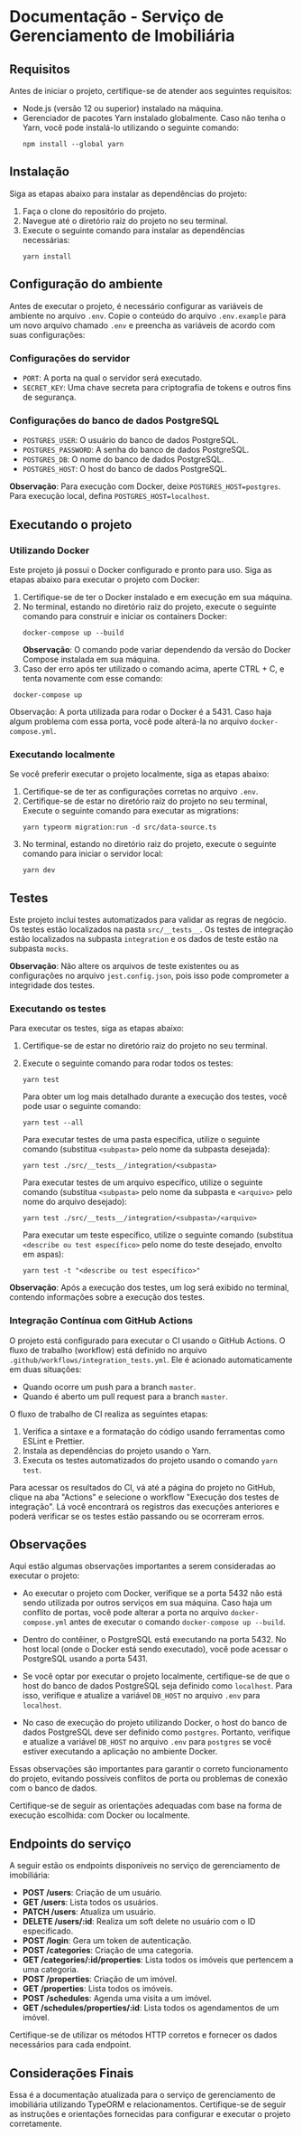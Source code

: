 # Documentação - Serviço de Gerenciamento de Imobiliária

## Requisitos

Antes de iniciar o projeto, certifique-se de atender aos seguintes requisitos:

-  Node.js (versão 12 ou superior) instalado na máquina.
-  Gerenciador de pacotes Yarn instalado globalmente. Caso não tenha o Yarn, você pode instalá-lo utilizando o seguinte comando:
   ```
   npm install --global yarn
   ```

## Instalação

Siga as etapas abaixo para instalar as dependências do projeto:

1. Faça o clone do repositório do projeto.
2. Navegue até o diretório raiz do projeto no seu terminal.
3. Execute o seguinte comando para instalar as dependências necessárias:
   ```
   yarn install
   ```

## Configuração do ambiente

Antes de executar o projeto, é necessário configurar as variáveis de ambiente no arquivo `.env`. Copie o conteúdo do arquivo `.env.example` para um novo arquivo chamado `.env` e preencha as variáveis de acordo com suas configurações:

### Configurações do servidor

-  `PORT`: A porta na qual o servidor será executado.
-  `SECRET_KEY`: Uma chave secreta para criptografia de tokens e outros fins de segurança.

### Configurações do banco de dados PostgreSQL

-  `POSTGRES_USER`: O usuário do banco de dados PostgreSQL.
-  `POSTGRES_PASSWORD`: A senha do banco de dados PostgreSQL.
-  `POSTGRES_DB`: O nome do banco de dados PostgreSQL.
-  `POSTGRES_HOST`: O host do banco de dados PostgreSQL.

**Observação**: Para execução com Docker, deixe `POSTGRES_HOST=postgres`. Para execução local, defina `POSTGRES_HOST=localhost`.

## Executando o projeto

### Utilizando Docker

Este projeto já possui o Docker configurado e pronto para uso. Siga as etapas abaixo para executar o projeto com Docker:

1. Certifique-se de ter o Docker instalado e em execução em sua máquina.
2. No terminal, estando no diretório raiz do projeto, execute o seguinte comando para construir e iniciar os containers Docker:
   ```shell
   docker-compose up --build
   ```
   **Observação**: O comando pode variar dependendo da versão do Docker Compose instalada em sua máquina.
3. Caso der erro após ter utilizado o comando acima, aperte CTRL + C, e tenta novamente com esse comando:

```
 docker-compose up
```

Observação: A porta utilizada para rodar o Docker é a 5431. Caso haja algum problema com essa porta, você pode alterá-la no arquivo `docker-compose.yml`.

### Executando localmente

Se você preferir executar o projeto localmente, siga as etapas abaixo:

1. Certifique-se de ter as configurações corretas no arquivo `.env`.
2. Certifique-se de estar no diretório raiz do projeto no seu terminal, Execute o seguinte comando para executar as migrations:
   ```
   yarn typeorm migration:run -d src/data-source.ts
   ```
3. No terminal, estando no diretório raiz do projeto, execute o seguinte comando para iniciar o servidor local:
   ```shell
   yarn dev
   ```

## Testes

Este projeto inclui testes automatizados para validar as regras de negócio. Os testes estão localizados na pasta `src/__tests__`. Os testes de integração estão localizados na subpasta `integration` e os dados de teste estão na subpasta `mocks`.

**Observação**: Não altere os arquivos de teste existentes ou as configurações no arquivo `jest.config.json`, pois isso pode comprometer a integridade dos testes.

### Executando os testes

Para executar os testes, siga as etapas abaixo:

1. Certifique-se de estar no diretório raiz do projeto no seu terminal.
2. Execute o seguinte comando para rodar todos os testes:

   ```shell
   yarn test
   ```

   Para obter um log mais detalhado durante a execução dos testes, você pode usar o seguinte comando:

   ```shell
   yarn test --all
   ```

   Para executar testes de uma pasta específica, utilize o seguinte comando (substitua `<subpasta>` pelo nome da subpasta desejada):

   ```shell
   yarn test ./src/__tests__/integration/<subpasta>
   ```

   Para executar testes de um arquivo específico, utilize o seguinte comando (substitua `<subpasta>` pelo nome da subpasta e `<arquivo>` pelo nome do arquivo desejado):

   ```shell
   yarn test ./src/__tests__/integration/<subpasta>/<arquivo>
   ```

   Para executar um teste específico, utilize o seguinte comando (substitua `<describe ou test específico>` pelo nome do teste desejado, envolto em aspas):

   ```shell
   yarn test -t "<describe ou test específico>"
   ```

**Observação**: Após a execução dos testes, um log será exibido no terminal, contendo informações sobre a execução dos testes.

### Integração Contínua com GitHub Actions

O projeto está configurado para executar o CI usando o GitHub Actions. O fluxo de trabalho (workflow) está definido no arquivo `.github/workflows/integration_tests.yml`. Ele é acionado automaticamente em duas situações:

-  Quando ocorre um push para a branch `master`.
-  Quando é aberto um pull request para a branch `master`.

O fluxo de trabalho de CI realiza as seguintes etapas:

1. Verifica a sintaxe e a formatação do código usando ferramentas como ESLint e Prettier.
2. Instala as dependências do projeto usando o Yarn.
3. Executa os testes automatizados do projeto usando o comando `yarn test`.

Para acessar os resultados do CI, vá até a página do projeto no GitHub, clique na aba "Actions" e selecione o workflow "Execução dos testes de integração". Lá você encontrará os registros das execuções anteriores e poderá verificar se os testes estão passando ou se ocorreram erros.

## Observações

Aqui estão algumas observações importantes a serem consideradas ao executar o projeto:

-  Ao executar o projeto com Docker, verifique se a porta 5432 não está sendo utilizada por outros serviços em sua máquina. Caso haja um conflito de portas, você pode alterar a porta no arquivo `docker-compose.yml` antes de executar o comando `docker-compose up --build`.

-  Dentro do contêiner, o PostgreSQL está executando na porta 5432. No host local (onde o Docker está sendo executado), você pode acessar o PostgreSQL usando a porta 5431.

-  Se você optar por executar o projeto localmente, certifique-se de que o host do banco de dados PostgreSQL seja definido como `localhost`. Para isso, verifique e atualize a variável `DB_HOST` no arquivo `.env` para `localhost`.

-  No caso de execução do projeto utilizando Docker, o host do banco de dados PostgreSQL deve ser definido como `postgres`. Portanto, verifique e atualize a variável `DB_HOST` no arquivo `.env` para `postgres` se você estiver executando a aplicação no ambiente Docker.

Essas observações são importantes para garantir o correto funcionamento do projeto, evitando possíveis conflitos de porta ou problemas de conexão com o banco de dados.

Certifique-se de seguir as orientações adequadas com base na forma de execução escolhida: com Docker ou localmente.

## Endpoints do serviço

A seguir estão os endpoints disponíveis no serviço de gerenciamento de imobiliária:

-  **POST /users**: Criação de um usuário.
-  **GET /users**: Lista todos os usuários.
-  **PATCH /users**: Atualiza um usuário.
-  **DELETE /users/:id**: Realiza um soft delete no usuário com o ID especificado.
-  **POST /login**: Gera um token de autenticação.
-  **POST /categories**: Criação de uma categoria.
-  **GET /categories/:id/properties**: Lista todos os imóveis que pertencem a uma categoria.
-  **POST /properties**: Criação de um imóvel.
-  **GET /properties**: Lista todos os imóveis.
-  **POST /schedules**: Agenda uma visita a um imóvel.
-  **GET /schedules/properties/:id**: Lista todos os agendamentos de um imóvel.

Certifique-se de utilizar os métodos HTTP corretos e fornecer os dados necessários para cada endpoint.

## Considerações Finais

Essa é a documentação atualizada para o serviço de gerenciamento de imobiliária utilizando TypeORM e relacionamentos. Certifique-se de seguir as instruções e orientações fornecidas para configurar e executar o projeto corretamente.

